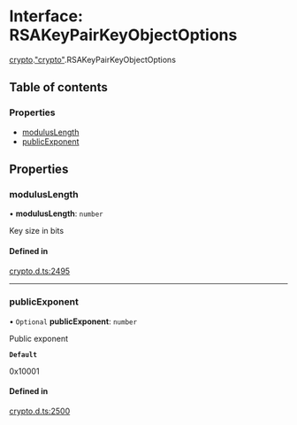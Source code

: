 # Interface: RSAKeyPairKeyObjectOptions

[crypto](../modules/crypto.md).["crypto"](../modules/crypto._crypto_.md).RSAKeyPairKeyObjectOptions

## Table of contents

### Properties

- [modulusLength](crypto._crypto_.RSAKeyPairKeyObjectOptions.md#moduluslength)
- [publicExponent](crypto._crypto_.RSAKeyPairKeyObjectOptions.md#publicexponent)

## Properties

### modulusLength

• **modulusLength**: `number`

Key size in bits

#### Defined in

[crypto.d.ts:2495](https://github.com/goodcodedev/bun-types/blob/8bd1b3a/crypto.d.ts#L2495)

___

### publicExponent

• `Optional` **publicExponent**: `number`

Public exponent

**`Default`**

0x10001

#### Defined in

[crypto.d.ts:2500](https://github.com/goodcodedev/bun-types/blob/8bd1b3a/crypto.d.ts#L2500)
